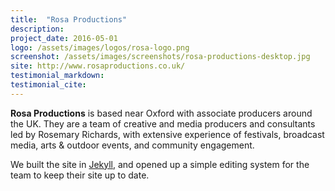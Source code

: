 ```yaml
---
title:  "Rosa Productions"
description: 
project_date: 2016-05-01
logo: /assets/images/logos/rosa-logo.png
screenshot: /assets/images/screenshots/rosa-productions-desktop.jpg
site: http://www.rosaproductions.co.uk/
testimonial_markdown: 
testimonial_cite: 
---
```


**Rosa Productions** is based near Oxford with associate producers around the UK. They are a team of creative and media producers and consultants led by Rosemary Richards, with extensive experience of festivals, broadcast media, arts & outdoor events, and community engagement.  

We built the site in [Jekyll](https://jekyllrb.com/), and opened up a simple editing system for the team to keep their site up to date.
